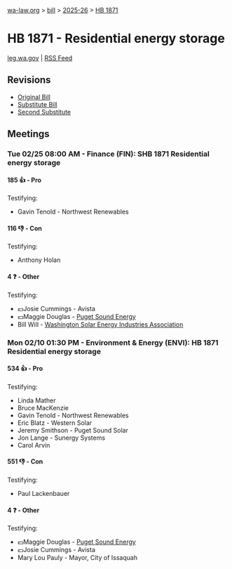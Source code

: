 [wa-law.org](/) > [bill](/bill/) > [2025-26](/bill/2025-26/) > [HB 1871](/bill/2025-26/hb/1871/)

# HB 1871 - Residential energy storage
[leg.wa.gov](https://app.leg.wa.gov/billsummary?BillNumber=1871&Year=2025&Initiative=false) | [RSS Feed](./rss.xml)

## Revisions
* [Original Bill](1/)
* [Substitute Bill](S/)
* [Second Substitute](S2/)

## Meetings
### Tue 02/25 08:00 AM - Finance (FIN): SHB 1871 Residential energy storage
#### 185 👍 - Pro
Testifying:
* Gavin Tenold - Northwest Renewables

#### 116 👎 - Con
Testifying:
* Anthony Holan

#### 4 ❓ - Other
Testifying:
* 💵Josie Cummings - Avista
* 💵Maggie Douglas - [Puget Sound Energy](/org/puget_sound_energy_inc/)
* Bill Will - [Washington Solar Energy Industries Association](/org/washington_solar_energy_industries_association/)

### Mon 02/10 01:30 PM - Environment & Energy (ENVI): HB 1871 Residential energy storage
#### 534 👍 - Pro
Testifying:
* Linda Mather
* Bruce MacKenzie
* Gavin Tenold - Northwest Renewables
* Eric Blatz - Western Solar
* Jeremy Smithson - Puget Sound Solar
* Jon Lange - Sunergy Systems
* Carol Arvin

#### 551 👎 - Con
Testifying:
* Paul Lackenbauer

#### 4 ❓ - Other
Testifying:
* 💵Maggie Douglas - [Puget Sound Energy](/org/puget_sound_energy_inc/)
* 💵Josie Cummings - Avista
* Mary Lou Pauly - Mayor, City of Issaquah
